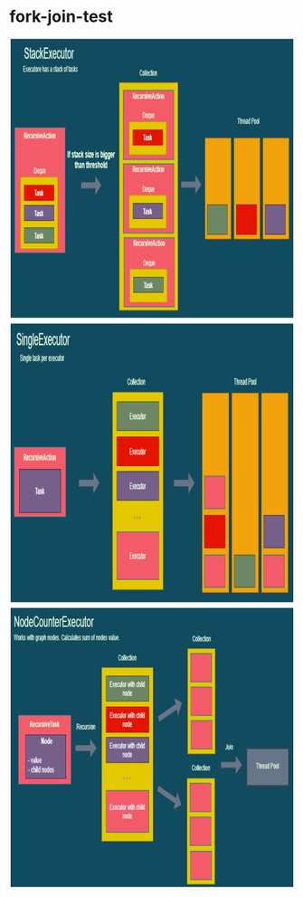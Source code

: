 # fork-join-test
<img src="readme/q1.png" width="100%" height="500">
<img src="readme/q2.png" width="100%" height="500">
<img src="readme/q3.png" width="100%" height="500">

